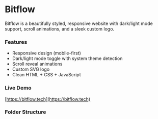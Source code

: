 # Bitflow

Bitflow is a beautifully styled, responsive website with dark/light mode support, scroll animations, and a sleek custom logo.

### Features

- Responsive design (mobile-first)
- Dark/light mode toggle with system theme detection
- Scroll reveal animations
- Custom SVG logo
- Clean HTML + CSS + JavaScript

### Live Demo

[https://bitflow.tech](https://bitflow.tech)

### Folder Structure
